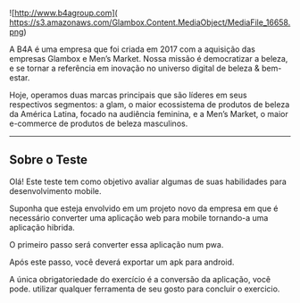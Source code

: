 ![http://www.b4agroup.com](	https://s3.amazonaws.com/Glambox.Content.MediaObject/MediaFile_16658.png)

A B4A é uma empresa que foi criada em 2017 com a aquisição das empresas Glambox e Men’s Market. Nossa missão é democratizar a beleza, e se tornar a referência em inovação no universo digital de beleza & bem-estar.

Hoje, operamos duas marcas principais que são líderes em seus respectivos segmentos: a glam, o maior ecossistema de produtos de beleza da América Latina, focado na audiência feminina, e a Men’s Market, o maior e-commerce de produtos de beleza masculinos.

-----

## Sobre o Teste

Olá! Este teste tem como objetivo avaliar algumas de suas habilidades para desenvolvimento mobile.

Suponha que esteja envolvido em um projeto novo da empresa em que é necessário converter uma aplicação web para mobile tornando-a uma aplicação hibrida.

O primeiro passo será converter essa aplicação num pwa.

Após este passo, você deverá exportar um apk para android.
 
A única obrigatoriedade do exercício é a conversão da aplicação, você pode.
utilizar qualquer ferramenta de seu gosto para concluir o exercicio.

